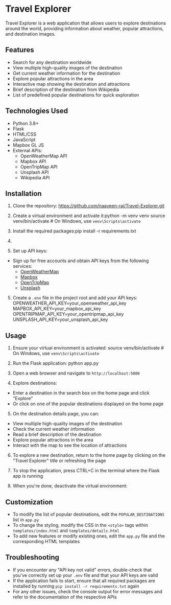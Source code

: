 # Travel Explorer

Travel Explorer is a web application that allows users to explore destinations around the world, providing information about weather, popular attractions, and destination images.

## Features

- Search for any destination worldwide
- View multiple high-quality images of the destination
- Get current weather information for the destination
- Explore popular attractions in the area
- Interactive map showing the destination and attractions
- Brief description of the destination from Wikipedia
- List of predefined popular destinations for quick exploration

## Technologies Used

- Python 3.8+
- Flask
- HTML/CSS
- JavaScript
- Mapbox GL JS
- External APIs:
  - OpenWeatherMap API
  - Mapbox API
  - OpenTripMap API
  - Unsplash API
  - Wikipedia API

## Installation

1. Clone the repository: https://github.com/naaveen-raj/Travel-Explorer.git

2. Create a virtual environment and activate it:python -m venv venv
source venv/bin/activate  # On Windows, use `venv\Scripts\activate`


3. Install the required packages:pip install -r requirements.txt

4.
4. Set up API keys:
- Sign up for free accounts and obtain API keys from the following services:
  - [OpenWeatherMap](https://openweathermap.org/api)
  - [Mapbox](https://www.mapbox.com/)
  - [OpenTripMap](https://opentripmap.io/product)
  - [Unsplash](https://unsplash.com/developers)

5. Create a `.env` file in the project root and add your API keys:
OPENWEATHER_API_KEY=your_openweather_api_key
MAPBOX_API_KEY=your_mapbox_api_key
OPENTRIPMAP_API_KEY=your_opentripmap_api_key
UNSPLASH_API_KEY=your_unsplash_api_key


## Usage

1. Ensure your virtual environment is activated:
source venv/bin/activate  # On Windows, use `venv\Scripts\activate`


2. Run the Flask application:
python app.py


3. Open a web browser and navigate to `http://localhost:5000`

4. Explore destinations:
- Enter a destination in the search box on the home page and click "Explore"
- Or click on one of the popular destinations displayed on the home page

5. On the destination details page, you can:
- View multiple high-quality images of the destination
- Check the current weather information
- Read a brief description of the destination
- Explore popular attractions in the area
- Interact with the map to see the location of attractions

6. To explore a new destination, return to the home page by clicking on the "Travel Explorer" title or refreshing the page

7. To stop the application, press CTRL+C in the terminal where the Flask app is running

8. When you're done, deactivate the virtual environment:


## Customization

- To modify the list of popular destinations, edit the `POPULAR_DESTINATIONS` list in `app.py`
- To change the styling, modify the CSS in the `<style>` tags within `templates/index.html` and `templates/details.html`
- To add new features or modify existing ones, edit the `app.py` file and the corresponding HTML templates

## Troubleshooting

- If you encounter any "API key not valid" errors, double-check that you've correctly set up your `.env` file and that your API keys are valid
- If the application fails to start, ensure that all required packages are installed by running `pip install -r requirements.txt` again
- For any other issues, check the console output for error messages and refer to the documentation of the respective APIs
